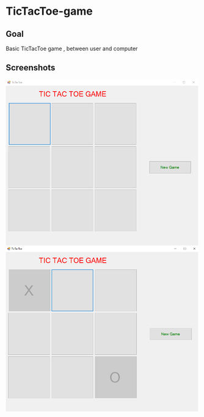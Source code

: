 # TicTacToe-game

##  Goal
Basic TicTacToe game , between user and computer

##  Screenshots
![Opening screen](https://raw.githubusercontent.com/alimzanovaalsu/TicTacToe-game/main/screenshots/tictactoe.PNG)
![Play screen](https://raw.githubusercontent.com/alimzanovaalsu/TicTacToe-game/main/screenshots/step1.PNG)

